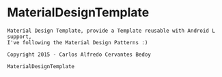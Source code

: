 # MaterialDesignTemplate
    Material Design Template, provide a Template reusable with Android L support,
    I've following the Material Design Patterns :)
    
    Copyright 2015 - Carlos Alfredo Cervantes Bedoy 
    
    MaterialDesignTemplate 
